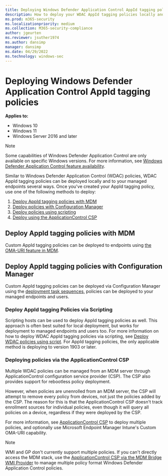```yaml
---
title: Deploying Windows Defender Application Control AppId tagging policies
description: How to deploy your WDAC AppId tagging policies locally and globally within your managed environment.
ms.prod: m365-security
ms.localizationpriority: medium
ms.collection: M365-security-compliance
author: jgeurten
ms.reviewer: jsuther1974
ms.author: dansimp
manager: dansimp
ms.date: 04/29/2022
ms.technology: windows-sec
---
```


# Deploying Windows Defender Application Control AppId tagging policies

**Applies to:**

- Windows 10
- Windows 11
- Windows Server 2016 and later

> [!NOTE]
> Some capabilities of Windows Defender Application Control are only available on specific Windows versions. For more information, see [Windows Defender Application Control feature availability](../feature-availability.md).

Similar to Windows Defender Application Control (WDAC) policies, WDAC AppId tagging policies can be deployed locally and to your managed endpoints several ways. Once you've created your AppId tagging policy, use one of the following methods to deploy:

1. [Deploy AppId tagging policies with MDM](#deploy-appid-tagging-policies-with-mdm)
1. [Deploy policies with Configuration Manager](#deploy-appid-tagging-policies-with-configuration-manager)
1. [Deploy policies using scripting](#deploy-appid-tagging-policies-via-scripting)
1. [Deploy using the ApplicationControl CSP](#deploying-policies-via-the-applicationcontrol-csp)

## Deploy AppId tagging policies with MDM

Custom AppId tagging policies can be deployed to endpoints using [the OMA-URI feature in MDM](../deployment/deploy-windows-defender-application-control-policies-using-intune.md#deploy-wdac-policies-with-custom-oma-uri).

## Deploy AppId tagging policies with Configuration Manager

Custom AppId tagging policies can be deployed via Configuration Manager using the [deployment task sequences](../deployment/deploy-wdac-policies-with-memcm.md#deploy-custom-wdac-policies-using-packagesprograms-or-task-sequences), policies can be deployed to your managed endpoints and users.

### Deploy AppId tagging Policies via Scripting

Scripting hosts can be used to deploy AppId tagging policies as well. This approach is often best suited for local deployment, but works for deployment to managed endpoints and users too. For more information on how to deploy WDAC AppId tagging policies via scripting, see [Deploy WDAC policies using script](../deployment/deploy-wdac-policies-with-script.md). For AppId tagging policies, the only applicable method is deploying to version 1903 or later.

### Deploying policies via the ApplicationControl CSP

Multiple WDAC policies can be managed from an MDM server through ApplicationControl configuration service provider (CSP). The CSP also provides support for rebootless policy deployment.

However, when policies are unenrolled from an MDM server, the CSP will attempt to remove every policy from devices, not just the policies added by the CSP. The reason for this is that the ApplicationControl CSP doesn't track enrollment sources for individual policies, even though it will query all policies on a device, regardless if they were deployed by the CSP.

For more information, see [ApplicationControl CSP](/windows/client-management/mdm/applicationcontrol-csp) to deploy multiple policies, and optionally use Microsoft Endpoint Manager Intune's Custom OMA-URI capability.

> [!NOTE]
> WMI and GP don't currently support multiple policies. If you can't directly access the MDM stack, use the [ApplicationControl CSP via the MDM Bridge WMI Provider](/windows/client-management/mdm/applicationcontrol-csp#powershell-and-wmi-bridge-usage-guidance) to manage multiple policy format Windows Defender Application Control policies.
